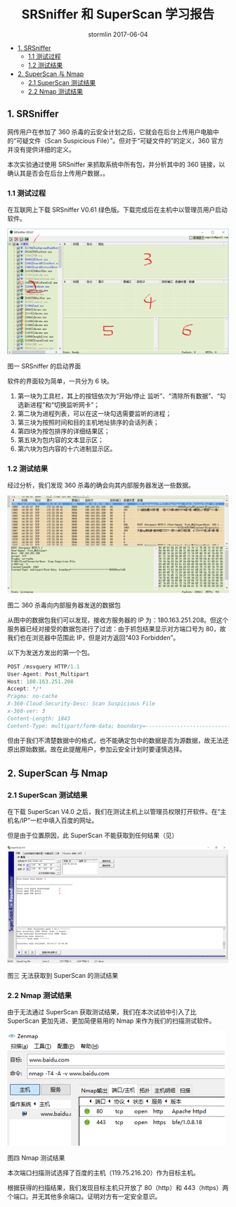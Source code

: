 <h1 style="text-align: center">SRSniffer 和 SuperScan 学习报告</h1>
<p style="text-align: center">stormlin 2017-06-04</p>

<!-- TOC -->

- [1. SRSniffer](#1-srsniffer)
    - [1.1 测试过程](#11-测试过程)
    - [1.2 测试结果](#12-测试结果)
- [2. SuperScan 与 Nmap](#2-superscan-与-nmap)
    - [2.1 SuperScan 测试结果](#21-superscan-测试结果)
    - [2.2 Nmap 测试结果](#22-nmap-测试结果)

<!-- /TOC -->

## 1. SRSniffer

网传用户在参加了 360 杀毒的云安全计划之后，它就会在后台上传用户电脑中的“可疑文件（Scan Suspicious File）”。但对于“可疑文件的”的定义，360 官方并没有提供详细的定义。

本次实验通过使用 SRSniffer 来抓取系统中所有包，并分析其中的 360 链接，以确认其是否会在后台上传用户数据，。

### 1.1 测试过程

在互联网上下载 SRSniffer V0.61 绿色版。下载完成后在主机中以管理员用户启动软件。

![启动界面](./启动界面.png)

图一 SRSniffer 的启动界面

软件的界面较为简单，一共分为 6 块。

1.  第一块为工具栏，其上的按钮依次为“开始/停止 监听”、“清除所有数据”、“勾选新进程”和“切换监听网卡”；
2.  第二块为进程列表，可以在这一块勾选需要监听的进程；
3.  第三块为按照时间和目的主机地址排序的会话列表；
4.  第四块为按包排序的详细结果区；
5.  第五块为包内容的文本显示区；
6.  第六块为包内容的十六进制显示区。

### 1.2 测试结果

经过分析，我们发现 360 杀毒的确会向其内部服务器发送一些数据。

![测试结果](./测试结果.jpg)

图二 360 杀毒向内部服务器发送的数据包

从图中的数据包我们可以发现，接收方服务器的 IP 为：180.163.251.208。但这个服务器已经对接受的数据包进行了过滤：由于抓包结果显示对方端口号为 80，故我们也在浏览器中范围此 IP，但是对方返回“403 Forbidden”。

以下为发送方发出的第一个包。

```java
POST /msvquery HTTP/1.1
User-Agent: Post_Multipart
Host: 180.163.251.208
Accept: */*
Pragma: no-cache
X-360-Cloud-Security-Desc: Scan Suspicious File
x-360-ver: 3
Content-Length: 1843
Content-Type: multipart/form-data; boundary=----------------------------f69b8bee7ef6
```

但由于我们不清楚数据中的格式，也不能确定包中的数据是否为源数据，故无法还原出原始数据。故在此提醒用户，参加云安全计划时要谨慎选择。

## 2. SuperScan 与 Nmap

### 2.1 SuperScan 测试结果

在下载 SuperScan V4.0 之后，我们在测试主机上以管理员权限打开软件。在“主机名/IP”一栏中填入百度的网址。

但是由于位置原因，此 SuperScan 不能获取到任何结果（见）

![SuperScan 测试结果](./superscan.jpg)

图三 无法获取到 SuperScan 的测试结果

### 2.2 Nmap 测试结果

由于无法通过 SuperScan 获取测试结果，我们在本次试验中引入了比 SuperScan 更加先进、更加简便易用的 Nmap 来作为我们的扫描测试软件。

![Nmap 测试结果](./nmap.png)

图四 Nmap 测试结果

本次端口扫描测试选择了百度的主机（119.75.216.20）作为目标主机。

根据获得的扫描结果，我们发现目标主机只开放了 80（http）和 443（https）两个端口。并无其他多余端口。证明对方有一定安全意识。
